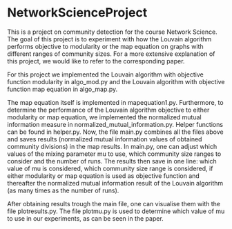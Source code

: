# NetworkScienceProject
This is a project on community detection for the course Network Science.
The goal of this project is to experiment with how the Louvain algorithm performs objective to modularity or the map equation on graphs with different ranges of community sizes. For a more extensive explanation of this project, we would like to refer to the corresponding paper.

For this project we implemented the Louvain algorithm with objective function modularity in algo_mod.py and the Louvain algorithm with objective function map equation in algo_map.py. 

The map equation itself is implemented in mapequation1.py. 
Furthermore, to determine the performance of the Louvain algorithm objective to either modularity or map equation, we implemented the normalized mutual information measure in normalized_mutual_information.py. 
Helper functions can be found in helper.py.
Now, the file main.py combines all the files above and saves results (normalized mutual information values of obtained community divisions) in the map results. In main.py, one can adjust which values of the mixing parameter mu to use, which community size ranges to consider and the number of runs. The results then save in one line: which value of mu is considered, which community size range is considered, if either modularity or map equation is used as objective function and thereafter the normalized mutual information result of the Louvain algorithm (as many times as the number of runs).

After obtaining results trough the main file, one can visualise them with the file plotresults.py. The file plotmu.py is used to determine which value of mu to use in our experiments, as can be seen in the paper.



